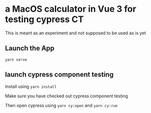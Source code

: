 # a MacOS calculator in Vue 3 for testing cypress CT

This is meant as an experiment and not supposed to be used as is yet
## Launch the App

```
yarn serve
```

## launch **cypress component testing** 

Install using `yarn install`

Make sure you have checked out cypress component testing

Then open cypress using `yarn cy:open` and `yarn cy:run`
